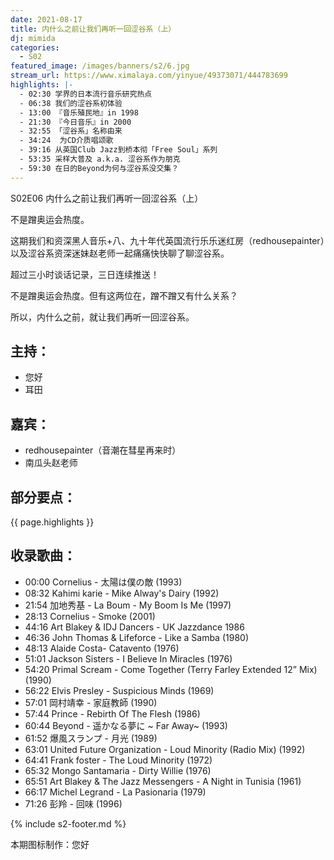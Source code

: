 ```yaml
---
date: 2021-08-17
title: 内什么之前让我们再听一回涩谷系（上）
dj: mimida
categories:
  - S02
featured_image: /images/banners/s2/6.jpg
stream_url: https://www.ximalaya.com/yinyue/49373071/444783699
highlights: |-
  - 02:30 学界的日本流行音乐研究热点
  - 06:38 我们的涩谷系初体验
  - 13:00 『音乐殖民地』in 1998
  - 21:30 『今日音乐』in 2000
  - 32:55 「涩谷系」名称由来
  - 34:24  为CD介质唱颂歌
  - 39:16 从英国Club Jazz到桥本彻「Free Soul」系列
  - 53:35 采样大普及 a.k.a. 涩谷系作为朋克
  - 59:30 在日的Beyond为何与涩谷系没交集？
---
```


S02E06 内什么之前让我们再听一回涩谷系（上）

不是蹭奥运会热度。

这期我们和资深黑人音乐+八、九十年代英国流行乐乐迷红房（redhousepainter）以及涩谷系资深迷妹赵老师一起痛痛快快聊了聊涩谷系。

超过三小时谈话记录，三日连续推送！

不是蹭奥运会热度。但有这两位在，蹭不蹭又有什么关系？

所以，内什么之前，就让我们再听一回涩谷系。


## 主持：

- 您好
- 耳田

## 嘉宾：

- redhousepainter（音潮在彗星再来时）
- 南瓜头赵老师

## 部分要点：

{{ page.highlights }}

## 收录歌曲：

- 00:00 Cornelius - 太陽は僕の敵 (1993)
- 08:32 Kahimi karie - Mike Alway's Dairy (1992)
- 21:54 加地秀基 - La Boum - My Boom Is Me (1997)
- 28:13 Cornelius - Smoke (2001)
- 44:16 Art Blakey & IDJ Dancers  - UK Jazzdance 1986
- 46:36 John Thomas & Lifeforce - Like a Samba (1980)
- 48:13 Alaide Costa- Catavento (1976)
- 51:01 Jackson Sisters - I Believe In Miracles (1976)
- 54:20 Primal Scream - Come Together (Terry Farley Extended 12” Mix) (1990)
- 56:22 Elvis Presley - Suspicious Minds (1969)
- 57:01 岡村靖幸 - 家庭教師 (1990)
- 57:44 Prince - Rebirth Of The Flesh (1986)
- 60:44 Beyond - 遥かなる夢に ~ Far Away~ (1993)
- 61:52 爆風スランプ - 月光 (1989)
- 63:01 United Future Organization - Loud Minority (Radio Mix) (1992)
- 64:41 Frank foster - The Loud Minority (1972)
- 65:32 Mongo Santamaria - Dirty Willie (1976)
- 65:51 Art Blakey & The Jazz Messengers - A Night in Tunisia (1961)
- 66:17 Michel Legrand - La Pasionaria (1979)
- 71:26 彭羚 - 回味 (1996)

{% include s2-footer.md %}

本期图标制作：您好
